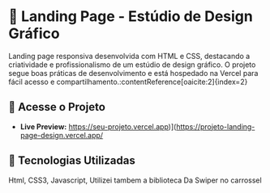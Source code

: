 # 🎨 Landing Page - Estúdio de Design Gráfico

Landing page responsiva desenvolvida com HTML e CSS, destacando a criatividade e profissionalismo de um estúdio de design gráfico. 
O projeto segue boas práticas de desenvolvimento e está hospedado na Vercel para fácil acesso e compartilhamento.:contentReference[oaicite:2]{index=2}

## 🔗 Acesse o Projeto
- **Live Preview:** https://seu-projeto.vercel.app)](https://projeto-landing-page-design.vercel.app/
  
## 🚀 Tecnologias Utilizadas

Html, CSS3, Javascript, Utilizei tambem a biblioteca Da Swiper no carrossel





